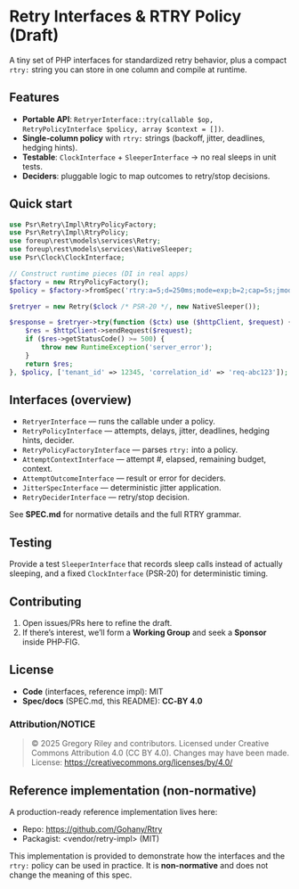 # Retry Interfaces & RTRY Policy (Draft)

A tiny set of PHP interfaces for standardized retry behavior, plus a compact `rtry:` string you can store in one column and compile at runtime.

## Features

- **Portable API**: `RetryerInterface::try(callable $op, RetryPolicyInterface $policy, array $context = [])`.
- **Single‑column policy** with `rtry:` strings (backoff, jitter, deadlines, hedging hints).
- **Testable**: `ClockInterface` + `SleeperInterface` → no real sleeps in unit tests.
- **Deciders**: pluggable logic to map outcomes to retry/stop decisions.

## Quick start

```php
use Psr\Retry\Impl\RtryPolicyFactory;
use Psr\Retry\Impl\RtryPolicy;
use foreup\rest\models\services\Retry;
use foreup\rest\models\services\NativeSleeper;
use Psr\Clock\ClockInterface;

// Construct runtime pieces (DI in real apps)
$factory = new RtryPolicyFactory();
$policy = $factory->fromSpec('rtry:a=5;d=250ms;mode=exp;b=2;cap=5s;jmode=full;on=5xx,ETIMEDOUT');

$retryer = new Retry($clock /* PSR-20 */, new NativeSleeper());

$response = $retryer->try(function ($ctx) use ($httpClient, $request) {
    $res = $httpClient->sendRequest($request);
    if ($res->getStatusCode() >= 500) {
        throw new RuntimeException('server_error');
    }
    return $res;
}, $policy, ['tenant_id' => 12345, 'correlation_id' => 'req-abc123']);
```

## Interfaces (overview)

- `RetryerInterface` — runs the callable under a policy.
- `RetryPolicyInterface` — attempts, delays, jitter, deadlines, hedging hints, decider.
- `RetryPolicyFactoryInterface` — parses `rtry:` into a policy.
- `AttemptContextInterface` — attempt #, elapsed, remaining budget, context.
- `AttemptOutcomeInterface` — result or error for deciders.
- `JitterSpecInterface` — deterministic jitter application.
- `RetryDeciderInterface` — retry/stop decision.

See **SPEC.md** for normative details and the full RTRY grammar.

## Testing

Provide a test `SleeperInterface` that records sleep calls instead of actually sleeping, and a fixed `ClockInterface` (PSR‑20) for deterministic timing.

## Contributing

1. Open issues/PRs here to refine the draft.
2. If there’s interest, we’ll form a **Working Group** and seek a **Sponsor** inside PHP‑FIG.

## License

- **Code** (interfaces, reference impl): MIT
- **Spec/docs** (SPEC.md, this README): **CC‑BY 4.0**

### Attribution/NOTICE

> © 2025 Gregory Riley and contributors. Licensed under Creative Commons Attribution 4.0 (CC BY 4.0). Changes may have been made. License: https://creativecommons.org/licenses/by/4.0/

## Reference implementation (non-normative)

A production-ready reference implementation lives here:

- Repo: https://github.com/Gohany/Rtry
- Packagist: <vendor/retry-impl> (MIT)

This implementation is provided to demonstrate how the interfaces and the `rtry:` policy
can be used in practice. It is **non-normative** and does not change the meaning of this spec.